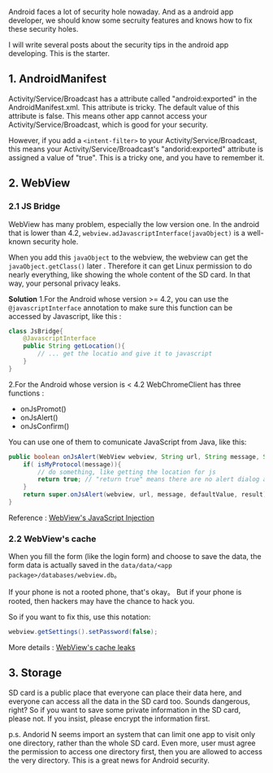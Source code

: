 Android faces a lot of security hole nowaday. And as a android app developer, we should know some secruity features and knows how to fix these security holes.

I will write several posts about the security tips in the android app developing. This is the starter.


## 1. AndroidManifest

Activity/Service/Broadcast has a attribute called "android:exported" in the AndroidManifest.xml. This attribute is tricky. The default value of this attribute is false. This means other app cannot access your Activity/Service/Broadcast, which is good for your security. 

However, if you add a ```<intent-filter>``` to your Activity/Service/Broadcast, this means your Activity/Service/Broadcast's "andorid:exported" attribute is assigned a value of "true". This is a tricky one, and you have to remember it.



## 2. WebView

### 2.1 JS Bridge
WebView has many problem, especially the low version one. In the android that is lower than 4.2, ```webview.adJavascriptInterface(javaObject)``` is a well-known security hole. 

When you add this `javaObject` to the webview,  the webview can get the   `javaObject.getClass()` later . Therefore it can get Linux permission to do nearly everything, like showing the whole content of the SD card. In that way, your personal privacy leaks. 

**Solution**
1.For the Android whose version >= 4.2, you can use the `@javascriptInterface` annotation to make sure this function can be accessed by Javascript, like this : 

```java
class JsBridge{
	@JavascriptInterface
	public String getLocation(){
		// ... get the locatio and give it to javascript
	}
}
```

2.For the Android whose version is < 4.2
WebChromeClient has three functions :
  * onJsPromot()
  * onJsAlert()
  * onJsConfirm()

You can use one of them to comunicate JavaScript from Java, like this:

```java
public boolean onJsAlert(WebView webview, String url, String message, String defaultValue, JsAlertResult result) {
	if( isMyProtocol(message)){
		// do something, like getting the location for js
		return true; // "return true" means there are no alert dialog again in javascript
	}
	return super.onJsAlert(webview, url, message, defaultValue, result);
}
```

Reference : [WebView's JavaScript Injection](http://blog.csdn.net/leehong2005/article/details/11808557)

### 2.2 WebView's cache
When you fill the form (like the login form) and choose to save the data, the form data is actually saved in the `data/data/<app package>/databases/webview.db`。 

If your phone is not a rooted phone, that's okay。 But if your phone is rooted, then hackers may have the chance to hack you.

So if you want to fix this, use this notation: 

```java
webview.getSettings().setPassword(false);
```

More details : [WebView's cache leaks](http://www.wooyun.org/bugs/wooyun-2013-020246)

## 3. Storage
SD card is a public place that everyone can place their data here, and everyone can access all the data in the SD card too. Sounds dangerous, right?
So if you want to save some private information in the SD card, please not. If you insist, please encrypt the information first. 

p.s.  Andorid N seems import an system that can limit one app to visit only one directory, rather than the whole SD card. Even more, user must agree the permission to access one directory first, then you are allowed to access the very directory. This is a great news for Android security. 

